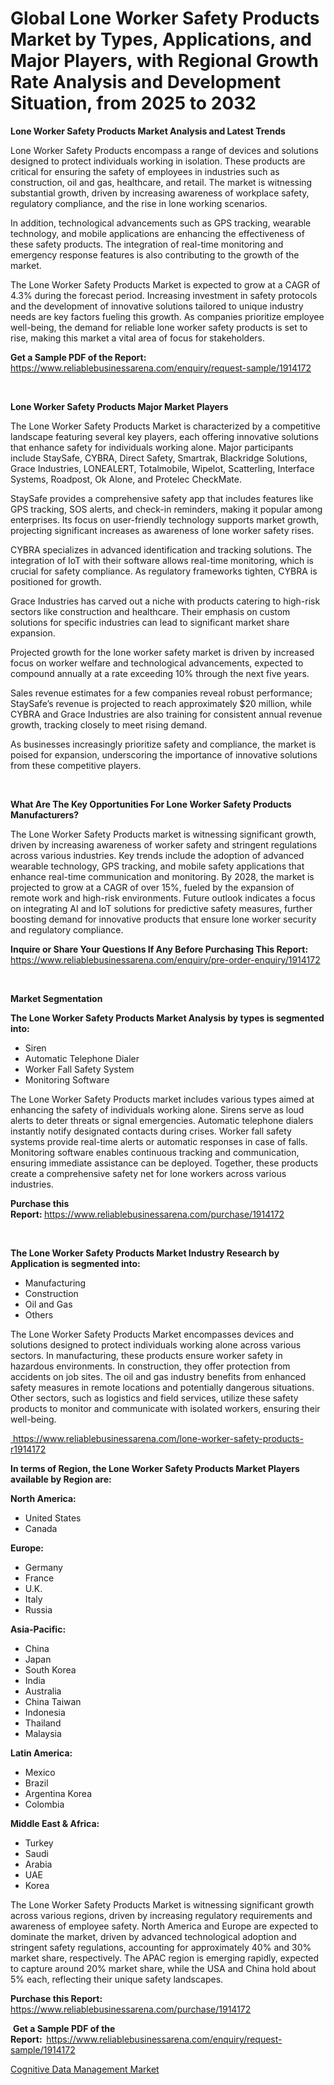 <p><h1>Global Lone Worker Safety Products Market by Types, Applications, and Major Players, with Regional Growth Rate Analysis and Development Situation, from 2025 to 2032</h1></p><p><strong>Lone Worker Safety Products Market Analysis and Latest Trends</strong></p>
<p><p>Lone Worker Safety Products encompass a range of devices and solutions designed to protect individuals working in isolation. These products are critical for ensuring the safety of employees in industries such as construction, oil and gas, healthcare, and retail. The market is witnessing substantial growth, driven by increasing awareness of workplace safety, regulatory compliance, and the rise in lone working scenarios.</p><p>In addition, technological advancements such as GPS tracking, wearable technology, and mobile applications are enhancing the effectiveness of these safety products. The integration of real-time monitoring and emergency response features is also contributing to the growth of the market. </p><p>The Lone Worker Safety Products Market is expected to grow at a CAGR of 4.3% during the forecast period. Increasing investment in safety protocols and the development of innovative solutions tailored to unique industry needs are key factors fueling this growth. As companies prioritize employee well-being, the demand for reliable lone worker safety products is set to rise, making this market a vital area of focus for stakeholders.</p></p>
<p><strong>Get a Sample PDF of the Report:&nbsp;</strong> <a href="https://www.reliablebusinessarena.com/enquiry/request-sample/1914172?utm_campaign=2924&utm_medium=2&utm_source=Github&utm_content=ia&utm_term=10032025&utm_id=lone-worker-safety-products">https://www.reliablebusinessarena.com/enquiry/request-sample/1914172</a></p>
<p>&nbsp;</p>
<p><strong>Lone Worker Safety Products Major Market Players</strong></p>
<p><p>The Lone Worker Safety Products Market is characterized by a competitive landscape featuring several key players, each offering innovative solutions that enhance safety for individuals working alone. Major participants include StaySafe, CYBRA, Direct Safety, Smartrak, Blackridge Solutions, Grace Industries, LONEALERT, Totalmobile, Wipelot, Scatterling, Interface Systems, Roadpost, Ok Alone, and Protelec CheckMate.</p><p>StaySafe provides a comprehensive safety app that includes features like GPS tracking, SOS alerts, and check-in reminders, making it popular among enterprises. Its focus on user-friendly technology supports market growth, projecting significant increases as awareness of lone worker safety rises.</p><p>CYBRA specializes in advanced identification and tracking solutions. The integration of IoT with their software allows real-time monitoring, which is crucial for safety compliance. As regulatory frameworks tighten, CYBRA is positioned for growth.</p><p>Grace Industries has carved out a niche with products catering to high-risk sectors like construction and healthcare. Their emphasis on custom solutions for specific industries can lead to significant market share expansion.</p><p>Projected growth for the lone worker safety market is driven by increased focus on worker welfare and technological advancements, expected to compound annually at a rate exceeding 10% through the next five years. </p><p>Sales revenue estimates for a few companies reveal robust performance; StaySafe’s revenue is projected to reach approximately $20 million, while CYBRA and Grace Industries are also training for consistent annual revenue growth, tracking closely to meet rising demand.</p><p>As businesses increasingly prioritize safety and compliance, the market is poised for expansion, underscoring the importance of innovative solutions from these competitive players.</p></p>
<p>&nbsp;</p>
<p><strong>What Are The Key Opportunities For Lone Worker Safety Products Manufacturers?</strong></p>
<p><p>The Lone Worker Safety Products market is witnessing significant growth, driven by increasing awareness of worker safety and stringent regulations across various industries. Key trends include the adoption of advanced wearable technology, GPS tracking, and mobile safety applications that enhance real-time communication and monitoring. By 2028, the market is projected to grow at a CAGR of over 15%, fueled by the expansion of remote work and high-risk environments. Future outlook indicates a focus on integrating AI and IoT solutions for predictive safety measures, further boosting demand for innovative products that ensure lone worker security and regulatory compliance.</p></p>
<p><strong>Inquire or Share Your Questions If Any Before Purchasing This Report:</strong> <a href="https://www.reliablebusinessarena.com/enquiry/pre-order-enquiry/1914172?utm_campaign=2924&utm_medium=2&utm_source=Github&utm_content=ia&utm_term=10032025&utm_id=lone-worker-safety-products">https://www.reliablebusinessarena.com/enquiry/pre-order-enquiry/1914172</a></p>
<p>&nbsp;</p>
<p><strong>Market Segmentation</strong></p>
<p><strong>The Lone Worker Safety Products Market Analysis by types is segmented into:</strong></p>
<p><ul><li>Siren</li><li>Automatic Telephone Dialer</li><li>Worker Fall Safety System</li><li>Monitoring Software</li></ul></p>
<p><p>The Lone Worker Safety Products market includes various types aimed at enhancing the safety of individuals working alone. Sirens serve as loud alerts to deter threats or signal emergencies. Automatic telephone dialers instantly notify designated contacts during crises. Worker fall safety systems provide real-time alerts or automatic responses in case of falls. Monitoring software enables continuous tracking and communication, ensuring immediate assistance can be deployed. Together, these products create a comprehensive safety net for lone workers across various industries.</p></p>
<p><strong>Purchase this Report:&nbsp;</strong><a href="https://www.reliablebusinessarena.com/purchase/1914172?utm_campaign=2924&utm_medium=2&utm_source=Github&utm_content=ia&utm_term=10032025&utm_id=lone-worker-safety-products">https://www.reliablebusinessarena.com/purchase/1914172</a></p>
<p>&nbsp;</p>
<p><strong>The Lone Worker Safety Products Market Industry Research by Application is segmented into:</strong></p>
<p><ul><li>Manufacturing</li><li>Construction</li><li>Oil and Gas</li><li>Others</li></ul></p>
<p><p>The Lone Worker Safety Products Market encompasses devices and solutions designed to protect individuals working alone across various sectors. In manufacturing, these products ensure worker safety in hazardous environments. In construction, they offer protection from accidents on job sites. The oil and gas industry benefits from enhanced safety measures in remote locations and potentially dangerous situations. Other sectors, such as logistics and field services, utilize these safety products to monitor and communicate with isolated workers, ensuring their well-being.</p></p>
<p><a href="https://www.reliablebusinessarena.com/lone-worker-safety-products-r1914172?utm_campaign=2924&utm_medium=2&utm_source=Github&utm_content=ia&utm_term=10032025&utm_id=lone-worker-safety-products">&nbsp;https://www.reliablebusinessarena.com/lone-worker-safety-products-r1914172</a></p>
<p><strong>In terms of Region, the Lone Worker Safety Products Market Players available by Region are:</strong></p>
<p>
    <p> <strong> North America: </strong>
        <ul>
            <li>United States</li>
            <li>Canada</li>
        </ul>
        </p> 
    <p> <strong> Europe: </strong>
        <ul>
            <li>Germany</li>
            <li>France</li>
            <li>U.K.</li>
            <li>Italy</li>
            <li>Russia</li>
        </ul>
        </p> 
    <p> <strong> Asia-Pacific: </strong>
        <ul>
            <li>China</li>
            <li>Japan</li>
            <li>South Korea</li>
            <li>India</li>
            <li>Australia</li>
            <li>China Taiwan</li>
            <li>Indonesia</li>
            <li>Thailand</li>
            <li>Malaysia</li>
        </ul>
        </p> 
    <p> <strong> Latin America: </strong>
        <ul>
            <li>Mexico</li>
            <li>Brazil</li>
            <li>Argentina Korea</li>
            <li>Colombia</li>
        </ul>
        </p> 
    <p> <strong> Middle East & Africa: </strong>
        <ul>
            <li>Turkey</li>
            <li>Saudi</li>
            <li>Arabia</li>
            <li>UAE</li>
            <li>Korea</li>
        </ul>
    </p>
    </p>
<p><p>The Lone Worker Safety Products Market is witnessing significant growth across various regions, driven by increasing regulatory requirements and awareness of employee safety. North America and Europe are expected to dominate the market, driven by advanced technological adoption and stringent safety regulations, accounting for approximately 40% and 30% market share, respectively. The APAC region is emerging rapidly, expected to capture around 20% market share, while the USA and China hold about 5% each, reflecting their unique safety landscapes.</p></p>
<p><strong>Purchase this Report: </strong><a href="https://www.reliablebusinessarena.com/purchase/1914172?utm_campaign=2924&utm_medium=2&utm_source=Github&utm_content=ia&utm_term=10032025&utm_id=lone-worker-safety-products">https://www.reliablebusinessarena.com/purchase/1914172</a></p>
<p>&nbsp;<strong>Get a Sample PDF of the Report:&nbsp;&nbsp;</strong><a href="https://www.reliablebusinessarena.com/enquiry/request-sample/1914172?utm_campaign=2924&utm_medium=2&utm_source=Github&utm_content=ia&utm_term=10032025&utm_id=lone-worker-safety-products">https://www.reliablebusinessarena.com/enquiry/request-sample/1914172</a></p>
<p><strong></strong></p>
<p><p><a href="https://github.com/vjorelaclliv/Market-Research-Report-List-1/blob/main/cognitive-data-management-market.md?utm_campaign=2924&utm_medium=2&utm_source=Github&utm_content=ia&utm_term=10032025&utm_id=lone-worker-safety-products">Cognitive Data Management Market</a></p></p>